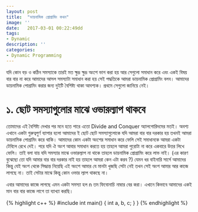 ```yaml
---
layout: post
title:  "ডায়নামিক প্রোগ্রামিং কথন"
image: ''
date:   2017-03-01 00:22:49dd
tags:
- Dynamic
description: ''
categories:
- Dynamic Programming
---
```

যদি কোন বড় ও কঠিন সমস্যাকে তারই মত ক্ষুদ্র ক্ষুদ্র অংশে ভাগ করা হয় আর সেগুলো সমাধান করে এবং একই বিষয় বার বার না করে আমাদের আসল সমস্যাটা সমাধান করা হয় সেই পদ্ধতিকে আমরা ডায়নামিক প্রোগ্রামিং বলব। 
আমাদের ডায়নামিক পোগ্রামিং করার জন্য দুইটি বৈশিষ্ট্য থাকা আবশ্যক। প্রথমে সেগুলো জানিয়ে নেই।  

# ১. ছোট সমস্যাগুলোর মাঝে ওভারল্যাপ থাকবে
তোমাদের এই বৈশিষ্ট্য দেখার পর মনে হতে পারে এতো Divide and Conquer অ্যালগোরিদমের মতই। অবশ্য এখানে একটা গুরুত্বপুর্ণ ব্যাপার হলো আমাদের ই ছোট ছোট সমস্যাগুলোকে যদি আমরা বার বার দরকার হয় তখনই আমরা  ডায়নামিক পোগ্রামিং করে থাকি। আমাদের কোন একটা অংশের সমাধান করে ফেলি সেই সমাধানকে আমরা একটা টেবিলে রেখে দেই। পরে যদি ঐ অংশ আবার সমাধান করতে হয় তাহলে আমরা পুরোটা না করে একবারে উত্তর লিখে ফেলি। তাই বলা যায় যদি সমস্যার মাঝে ওভারল্যাপ না থাকে তাহলে ডায়নামিক প্রোগ্রামিং করে লাভ নাই। (এর কারণ বুঝেছো তো যদি আমার বার বার দরকার নাই হয় তাহলে আমরা কেন এটা করব ?) যেমন ধর বাইনারি সার্সে আমাদের কিন্তু যেই অংশ থেকে সিদ্ধান্ত নিয়েছি এই অংশে আমার যে মানটা খুজছি সেটা নেই তখন সেই অংশ আমার আর কাজে লাগছে না। তাই সেটার মাঝে কিন্তু কোন ওভার ল্যাপ থাকছে না। 

এবার আমাদের কাজে লাগছে এমন একটা সমস্যা হল n তম ফিবোনাচি নাম্বার বের করা। এখানে কিভাবে আমাদের একই মান বার বার কাজে লাগে তা ব্যাখ্যা করছি।

{% highlight c++ %}
#include <iostream>
int main()
{
  int a, b, c;
}
}
{% endhighlight %}
